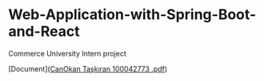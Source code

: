 # Web-Application-with-Spring-Boot-and-React
Commerce University Intern project


[Document]([CanOkan Taşkıran 100042773 .pdf](https://github.com/can-ok/Web-Application-with-Spring-Boot-and-React/files/5333431/CanOkan.Taskiran.100042773.pdf))

